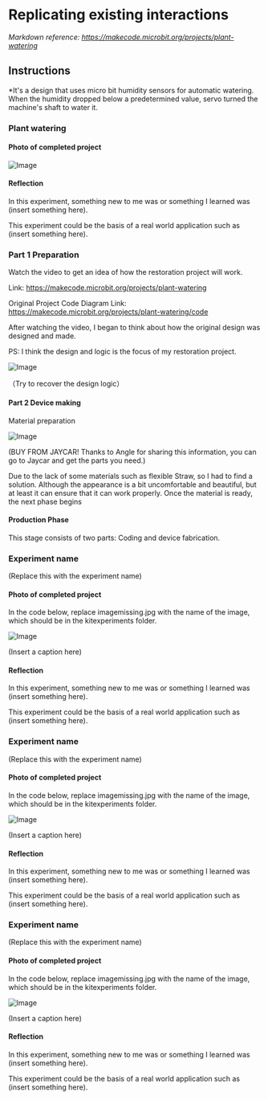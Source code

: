 # Replicating existing interactions

*Markdown reference: https://makecode.microbit.org/projects/plant-watering*

## Instructions ##

*It's a design that uses micro bit humidity sensors for automatic watering. When the humidity dropped below a predetermined value, servo turned the machine's shaft to water it.

### Plant watering ###



#### Photo of completed project ####


![Image](s.jpg)



#### Reflection ####

In this experiment, something new to me was or something I learned was (insert something here).

This experiment could be the basis of a real world application such as (insert something here).

### Part 1 Preparation  ###

Watch the video to get an idea of how the restoration project will work.

Link: https://makecode.microbit.org/projects/plant-watering

Original Project Code Diagram
Link: https://makecode.microbit.org/projects/plant-watering/code

After watching the video, I began to think about how the original design was designed and made.

PS: I think the design and logic is the focus of my restoration project.

![Image](2.jpg)

（Try to recover the design logic）

#### Part 2 Device making ####
Material preparation

![Image](f80c051fcb9e7bb777f1733b072ccee.png)

(BUY FROM JAYCAR! Thanks to Angle for sharing this information, you can go to Jaycar and get the parts you need.)

Due to the lack of some materials such as flexible Straw, so I had to find a solution.
Although the appearance is a bit uncomfortable and beautiful, but at least it can ensure that it can work properly. Once the material is ready, the next phase begins

#### Production Phase ####

This stage consists of two parts: Coding and device fabrication.


### Experiment name ###

(Replace this with the experiment name)

#### Photo of completed project ####
In the code below, replace imagemissing.jpg with the name of the image, which should be in the kitexperiments folder.

![Image](missingimage.png)

(Insert a caption here)

#### Reflection ####

In this experiment, something new to me was or something I learned was (insert something here).

This experiment could be the basis of a real world application such as (insert something here).

### Experiment name ###

(Replace this with the experiment name)

#### Photo of completed project ####
In the code below, replace imagemissing.jpg with the name of the image, which should be in the kitexperiments folder.

![Image](missingimage.png)

(Insert a caption here)

#### Reflection ####

In this experiment, something new to me was or something I learned was (insert something here).

This experiment could be the basis of a real world application such as (insert something here).

### Experiment name ###

(Replace this with the experiment name)

#### Photo of completed project ####
In the code below, replace imagemissing.jpg with the name of the image, which should be in the kitexperiments folder.

![Image](missingimage.png)

(Insert a caption here)

#### Reflection ####

In this experiment, something new to me was or something I learned was (insert something here).

This experiment could be the basis of a real world application such as (insert something here).

